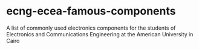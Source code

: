 # ecng-ecea-famous-components
A list of commonly used electronics components for the students of Electronics and Communications Engineering at the American University in Cairo

